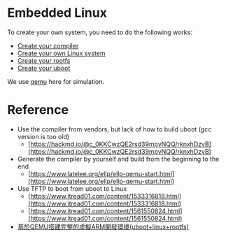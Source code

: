 # Embedded Linux

To create your own system, you need to do the following works:

* [Create your compiler](compiler.md)
* [Create your own Linux system](kernel.md)
* [Create your rootfs](rootfs.md)
* [Create your uboot](uboot.md)

We use [qemu](qemu.md) here for simulation.

# Reference
* Use the compiler from vendors, but lack of how to build uboot (gcc version is too old)
  - [https://hackmd.io/@c_0KKCwzQE2rsd39mpvNQQ/rknxhDzvB](https://hackmd.io/@c_0KKCwzQE2rsd39mpvNQQ/rknxhDzvB)
* Generate the compiler by yourself and build from the beginning to the end
  - [https://www.latelee.org/ellp/ellp-qemu-start.html](https://www.latelee.org/ellp/ellp-qemu-start.html)
* Use TFTP to boot from uboot to Linux
  - [https://www.itread01.com/content/1533316818.html](https://www.itread01.com/content/1533316818.html)
  - [https://www.itread01.com/content/1561550824.html](https://www.itread01.com/content/1561550824.html)
* [基於QEMU搭建完整的虛擬ARM開發環境(uboot+linux+rootfs)](https://www.itread01.com/content/1547681225.html)